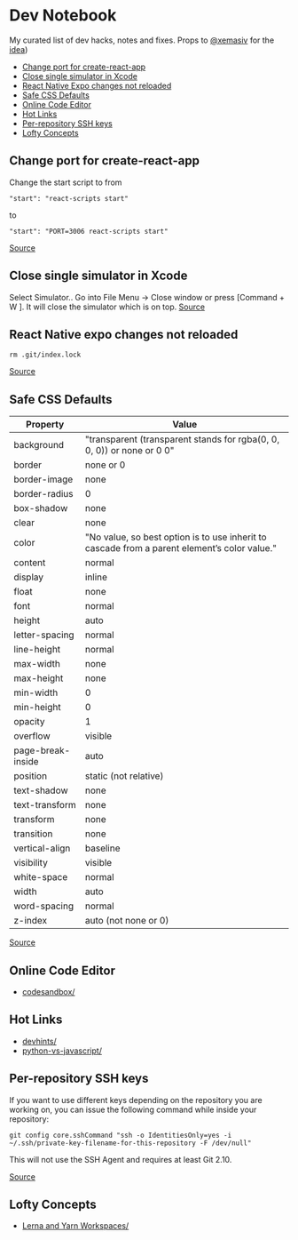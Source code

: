 # Dev Notebook

My curated list of dev hacks, notes and fixes.
Props to [@xemasiv](https://github.com/xemasiv) for the [idea](https://github.com/xemasiv/my-dev-fixes))

* [Change port for create-react-app](#change-port-for-create-react-app)
* [Close single simulator in Xcode](#close-single-simulator-in-xcode)
* [React Native Expo changes not reloaded](#react-native-expo-changes-not-reloaded)
* [Safe CSS Defaults](#safe-css-defaults)
* [Online Code Editor](#online-code-editor)
* [Hot Links](#hot-links)
* [Per-repository SSH keys](#per-repository-ssh-keys)
* [Lofty Concepts](#lofty-concepts)

## Change port for create-react-app
Change the start script to from 
```
"start": "react-scripts start"
```
to
```
"start": "PORT=3006 react-scripts start"
```
[Source](https://stackoverflow.com/questions/40714583/how-to-specify-a-port-to-run-a-create-react-app-based-project)

## Close single simulator in Xcode

Select Simulator.. Go into File Menu -> Close window or press [Command + W ]. It will close the simulator which is on top.
[Source](https://stackoverflow.com/questions/45165635/how-to-quit-or-close-single-simulator-from-opened-multiple-simulator-in-xcode-9)

## React Native expo changes not reloaded

```
rm .git/index.lock
```
[Source](https://github.com/facebook/react-native/issues/4357#issuecomment-394448806)

## Safe CSS Defaults

| Property          | Value                                                                                        | 
|-------------------|----------------------------------------------------------------------------------------------| 
| background        | "transparent (transparent stands for rgba(0, 0, 0, 0)) or none or 0 0"                       | 
| border            | none or 0                                                                                    | 
| border-image      | none                                                                                         | 
| border-radius     | 0                                                                                            | 
| box-shadow        | none                                                                                         | 
| clear             | none                                                                                         | 
| color             | "No value, so best option is to use inherit to cascade from a parent element’s color value." | 
| content           | normal                                                                                       | 
| display           | inline                                                                                       | 
| float             | none                                                                                         | 
| font              | normal                                                                                       | 
| height            | auto                                                                                         | 
| letter-spacing    | normal                                                                                       | 
| line-height       | normal                                                                                       | 
| max-width         | none                                                                                         | 
| max-height        | none                                                                                         | 
| min-width         | 0                                                                                            | 
| min-height        | 0                                                                                            | 
| opacity           | 1                                                                                            | 
| overflow          | visible                                                                                      | 
| page-break-inside | auto                                                                                         | 
| position          | static (not relative)                                                                        | 
| text-shadow       | none                                                                                         | 
| text-transform    | none                                                                                         | 
| transform         | none                                                                                         | 
| transition        | none                                                                                         | 
| vertical-align    | baseline                                                                                     | 
| visibility        | visible                                                                                      | 
| white-space       | normal                                                                                       | 
| width             | auto                                                                                         | 
| word-spacing      | normal                                                                                       | 
| z-index           | auto (not none or 0)                                                                         | 

[Source](http://nimbupani.com/safe-css-defaults.html)

## Online Code Editor
* [codesandbox/](https://codesandbox.io/)

## Hot Links
* [devhints/](https://devhints.io/)
* [python-vs-javascript/](https://sayazamurai.github.io/python-vs-javascript/)

## Per-repository SSH keys
If you want to use different keys depending on the repository you are working on, you can issue the following command while inside your repository:

```
git config core.sshCommand "ssh -o IdentitiesOnly=yes -i ~/.ssh/private-key-filename-for-this-repository -F /dev/null"
```

This will not use the SSH Agent and requires at least Git 2.10.

[Source](https://docs.gitlab.com/ee/ssh/#per-repository-ssh-keys)

## Lofty Concepts
* [Lerna and Yarn Workspaces/](https://medium.com/@NareshBhatia/sharing-ui-components-with-lerna-and-yarn-workspaces-be1ebca06efe)
